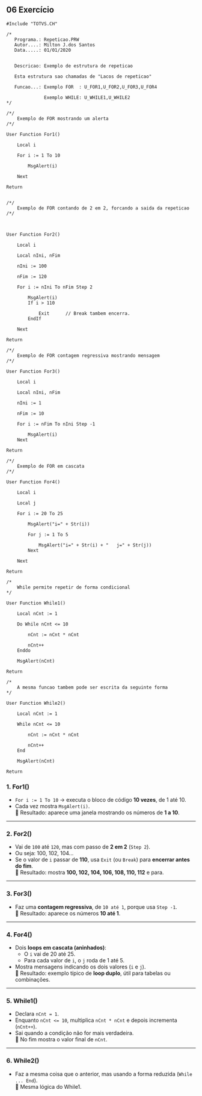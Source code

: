 ## 06 Exercício
```prw
#Include "TOTVS.CH"

/*
   Programa.: Repeticao.PRW
   Autor....: Milton J.dos Santos
   Data.....: 01/01/2020
   
   
   Descricao: Exemplo de estrutura de repeticao

   Esta estrutura sao chamadas de "Lacos de repeticao"

   Funcao...: Exemplo FOR  : U_FOR1,U_FOR2,U_FOR3,U_FOR4

              Exemplo WHILE: U_WHILE1,U_WHILE2
*/

/*/
    Exemplo de FOR mostrando um alerta
/*/

User Function For1()

    Local i

    For i := 1 To 10

        MsgAlert(i)

    Next
    
Return


/*/
    Exemplo de FOR contando de 2 em 2, forcando a saida da repeticao
/*/

  

User Function For2()

    Local i

    Local nIni, nFim

    nIni := 100

    nFim := 120

    For i := nIni To nFim Step 2

        MsgAlert(i)
        If i > 110

            Exit      // Break tambem encerra.
        EndIf

    Next

Return

/*/
    Exemplo de FOR contagem regressiva mostrando mensagem
/*/

User Function For3()

    Local i

    Local nIni, nFim

    nIni := 1

    nFim := 10

    For i := nFim To nIni Step -1

        MsgAlert(i)
    Next

Return

/*/
    Exemplo de FOR em cascata
/*/

User Function For4()

    Local i

    Local j

    For i := 20 To 25

        MsgAlert("i=" + Str(i))

        For j := 1 To 5

            MsgAlert("i=" + Str(i) + "   j=" + Str(j))
        Next

    Next

Return

/*
    While permite repetir de forma condicional
*/

User Function While1()

    Local nCnt := 1

    Do While nCnt <= 10

        nCnt := nCnt * nCnt

        nCnt++
    Enddo

    MsgAlert(nCnt)

Return

/*
    A mesma funcao tambem pode ser escrita da seguinte forma
*/

User Function While2()

    Local nCnt := 1

    While nCnt <= 10

        nCnt := nCnt * nCnt

        nCnt++
    End

    MsgAlert(nCnt)

Return
```


### **1. For1()**
- `For i := 1 To 10` → executa o bloco de código **10 vezes**, de 1 até 10.
- Cada vez mostra `MsgAlert(i)`.  
    📌 Resultado: aparece uma janela mostrando os números de **1 a 10**.
---

### **2. For2()**
- Vai de `100` até `120`, mas com passo de **2 em 2** (`Step 2`).
- Ou seja: 100, 102, 104...
- Se o valor de `i` passar de **110**, usa `Exit` (ou `Break`) para **encerrar antes do fim**.  
    📌 Resultado: mostra **100, 102, 104, 106, 108, 110, 112** e para.
---

### **3. For3()**

- Faz uma **contagem regressiva**, de `10 até 1`, porque usa `Step -1`.  
    📌 Resultado: aparece os números **10 até 1**.
    

---

### **4. For4()**
- Dois **loops em cascata (aninhados)**:
    - O `i` vai de 20 até 25.
    - Para cada valor de `i`, o `j` roda de 1 até 5.
- Mostra mensagens indicando os dois valores (`i` e `j`).  
    📌 Resultado: exemplo típico de **loop duplo**, útil para tabelas ou combinações.
---

### **5. While1()**
- Declara `nCnt = 1`.
- Enquanto `nCnt <= 10`, multiplica `nCnt * nCnt` e depois incrementa (`nCnt++`).
- Sai quando a condição não for mais verdadeira.  
    📌 No fim mostra o valor final de `nCnt`.
---

### **6. While2()**
- Faz a mesma coisa que o anterior, mas usando a forma reduzida (`While ... End`).  
    📌 Mesma lógica do While1.

